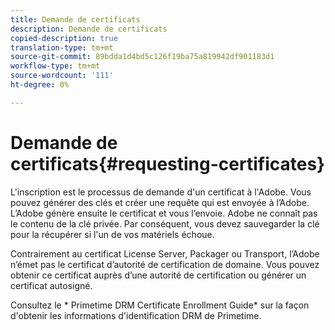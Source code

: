 ```yaml
---
title: Demande de certificats
description: Demande de certificats
copied-description: true
translation-type: tm+mt
source-git-commit: 89bdda1d4bd5c126f19ba75a819942df901183d1
workflow-type: tm+mt
source-wordcount: '111'
ht-degree: 0%

---
```



# Demande de certificats{#requesting-certificates}

L&#39;inscription est le processus de demande d&#39;un certificat à l&#39;Adobe. Vous pouvez générer des clés et créer une requête qui est envoyée à l’Adobe. L’Adobe génère ensuite le certificat et vous l’envoie. Adobe ne connaît pas le contenu de la clé privée. Par conséquent, vous devez sauvegarder la clé pour la récupérer si l&#39;un de vos matériels échoue.

Contrairement au certificat License Server, Packager ou Transport, l’Adobe n’émet pas le certificat d’autorité de certification de domaine. Vous pouvez obtenir ce certificat auprès d’une autorité de certification ou générer un certificat autosigné.

Consultez le * Primetime DRM Certificate Enrollment Guide* sur la façon d&#39;obtenir les informations d&#39;identification DRM de Primetime.
